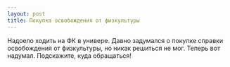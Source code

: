 ```yaml
---
layout: post 
title: Покупка освобождения от физкультуры 
--- 
```

Надоело ходить на ФК в универе. Давно задумался о покупке справки освобождения от физкультуры, но никак решиться не мог. Теперь вот надумал. Подскажите, куда обращаться!
